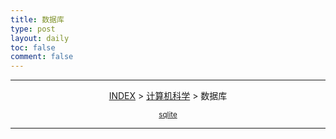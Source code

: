 ```yaml
---
title: 数据库
type: post
layout: daily
toc: false
comment: false
---
```

---
<span><center>[INDEX](/gknows/index) > [计算机科学](/gknows/计算机科学) > 数据库</center></span>

<small><center>[sqlite](/gknows/sqlite)</center></small>

---
